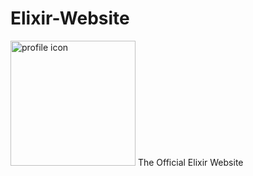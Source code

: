 # Elixir-Website


<img src="https://avatars.githubusercontent.com/ElixirTechCommunity" alt="profile icon" width="200"/>
The Official Elixir Website

